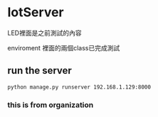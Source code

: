 # IotServer

LED裡面是之前測試的內容

enviroment 裡面的兩個class已完成測試

## run the server 
```
python manage.py runserver 192.168.1.129:8000
```

### this is from organization
